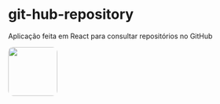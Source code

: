 # git-hub-repository
Aplicação feita em React para consultar repositórios no GitHub

<img style="border-radius: 10px;" src="https://i.ibb.co/ZfxL1z8/c.png" width="100px;" alt=""/>
